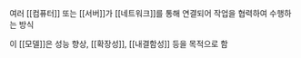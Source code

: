 여러 [[컴퓨터]] 또는 [[서버]]가 [[네트워크]]를 통해 연결되어 작업을 협력하여 수행하는 방식

이 [[모델]]은 성능 향상, [[확장성]], [[내결함성]] 등을 목적으로 함

